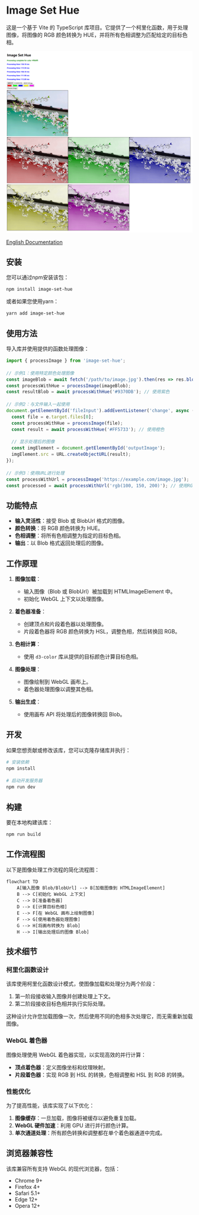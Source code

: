 # Image Set Hue

这是一个基于 Vite 的 TypeScript 库项目。它提供了一个柯里化函数，用于处理图像，将图像的 RGB 颜色转换为 HUE，并将所有色相调整为匹配给定的目标色相。

![示例图片](static/image.png)

[English Documentation](README.md)

## 安装

您可以通过npm安装该包：

```bash
npm install image-set-hue
```

或者如果您使用yarn：

```bash
yarn add image-set-hue
```

## 使用方法

导入库并使用提供的函数处理图像：

```typescript
import { processImage } from 'image-set-hue';

// 示例1：使用特定颜色处理图像
const imageBlob = await fetch('/path/to/image.jpg').then(res => res.blob());
const processWithHue = processImage(imageBlob);
const resultBlob = await processWithHue('#9370DB'); // 使用紫色

// 示例2：与文件输入一起使用
document.getElementById('fileInput').addEventListener('change', async (e) => {
  const file = e.target.files[0];
  const processWithHue = processImage(file);
  const result = await processWithHue('#FF5733'); // 使用橙色
  
  // 显示处理后的图像
  const imgElement = document.getElementById('outputImage');
  imgElement.src = URL.createObjectURL(result);
});

// 示例3：使用URL进行处理
const processWithUrl = processImage('https://example.com/image.jpg');
const processed = await processWithUrl('rgb(100, 150, 200)'); // 使用RGB格式
```

## 功能特点

- **输入灵活性**：接受 Blob 或 BlobUrl 格式的图像。
- **颜色转换**：将 RGB 颜色转换为 HUE。
- **色相调整**：将所有色相调整为指定的目标色相。
- **输出**：以 Blob 格式返回处理后的图像。

## 工作原理

1. **图像加载**：
   - 输入图像（Blob 或 BlobUrl）被加载到 HTMLImageElement 中。
   - 初始化 WebGL 上下文以处理图像。

2. **着色器准备**：
   - 创建顶点和片段着色器以处理图像。
   - 片段着色器将 RGB 颜色转换为 HSL，调整色相，然后转换回 RGB。

3. **色相计算**：
   - 使用 `d3-color` 库从提供的目标颜色计算目标色相。

4. **图像处理**：
   - 图像绘制到 WebGL 画布上。
   - 着色器处理图像以调整其色相。

5. **输出生成**：
   - 使用画布 API 将处理后的图像转换回 Blob。

## 开发

如果您想贡献或修改该库，您可以克隆存储库并执行：

```bash
# 安装依赖
npm install

# 启动开发服务器
npm run dev
```

## 构建

要在本地构建该库：

```bash
npm run build
```

## 工作流程图

以下是图像处理工作流程的简化流程图：

```mermaid
flowchart TD
    A[输入图像 Blob/BlobUrl] --> B[加载图像到 HTMLImageElement]
    B --> C[初始化 WebGL 上下文]
    C --> D[准备着色器]
    D --> E[计算目标色相]
    E --> F[在 WebGL 画布上绘制图像]
    F --> G[使用着色器处理图像]
    G --> H[将画布转换为 Blob]
    H --> I[输出处理后的图像 Blob]
```

## 技术细节

### 柯里化函数设计

该库使用柯里化函数设计模式，使图像加载和处理分为两个阶段：

1. 第一阶段接收输入图像并创建处理上下文。
2. 第二阶段接收目标色相并执行实际处理。

这种设计允许您加载图像一次，然后使用不同的色相多次处理它，而无需重新加载图像。

### WebGL 着色器

图像处理使用 WebGL 着色器实现，以实现高效的并行计算：

- **顶点着色器**：定义图像坐标和纹理映射。
- **片段着色器**：实现 RGB 到 HSL 的转换，色相调整和 HSL 到 RGB 的转换。

### 性能优化

为了提高性能，该库实现了以下优化：

1. **图像缓存**：一旦加载，图像将被缓存以避免重复加载。
2. **WebGL 硬件加速**：利用 GPU 进行并行颜色计算。
3. **单次通道处理**：所有颜色转换和调整都在单个着色器通道中完成。

## 浏览器兼容性

该库兼容所有支持 WebGL 的现代浏览器，包括：

- Chrome 9+
- Firefox 4+
- Safari 5.1+
- Edge 12+
- Opera 12+
